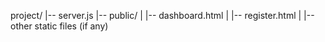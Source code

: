 project/
|-- server.js
|-- public/
|   |-- dashboard.html
|   |-- register.html 
|   |-- other static files (if any)
